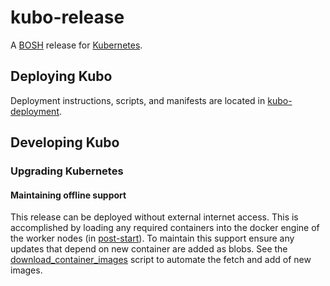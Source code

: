# kubo-release
A [BOSH](http://bosh.io/) release for [Kubernetes](http://kubernetes.io).

## Deploying Kubo
Deployment instructions, scripts, and manifests are located in [kubo-deployment](https://github.com/pivotal-cf-experimental/kubo-deployment).

## Developing Kubo

### Upgrading Kubernetes

#### Maintaining offline support
This release can be deployed without external internet access. This is accomplished by loading any required containers into the docker engine of the worker nodes (in [post-start](./jobs/kubelet/templates/bin/post-start.erb)). To maintain this support ensure any updates that depend on new container are added as blobs. See the [download_container_images](./script/download_container_images) script to automate the fetch and add of new images.
